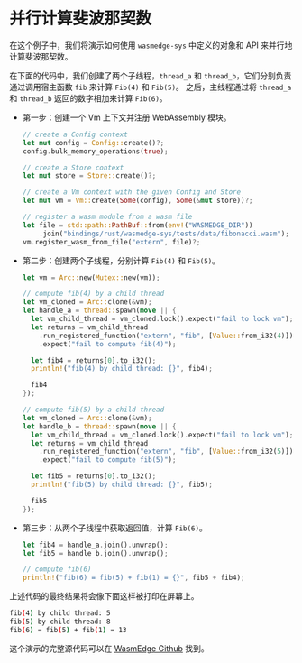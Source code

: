
# 并行计算斐波那契数

在这个例子中，我们将演示如何使用 `wasmedge-sys` 中定义的对象和 API 来并行地计算斐波那契数。

在下面的代码中，我们创建了两个子线程，`thread_a` 和 `thread_b`，它们分别负责通过调用宿主函数 `fib` 来计算 `Fib(4)` 和 `Fib(5)`。 之后，主线程通过将 `thread_a` 和 `thread_b` 返回的数字相加来计算 `Fib(6)`。

* 第一步：创建一个 Vm 上下文并注册 WebAssembly 模块。

    ```rust
    // create a Config context
    let mut config = Config::create()?;
    config.bulk_memory_operations(true);

    // create a Store context
    let mut store = Store::create()?;

    // create a Vm context with the given Config and Store
    let mut vm = Vm::create(Some(config), Some(&mut store))?;

    // register a wasm module from a wasm file
    let file = std::path::PathBuf::from(env!("WASMEDGE_DIR"))
        .join("bindings/rust/wasmedge-sys/tests/data/fibonacci.wasm");
    vm.register_wasm_from_file("extern", file)?;
    ```

* 第二步：创建两个子线程，分别计算 `Fib(4)` 和 `Fib(5)`。

    ```rust
    let vm = Arc::new(Mutex::new(vm));

    // compute fib(4) by a child thread
    let vm_cloned = Arc::clone(&vm);
    let handle_a = thread::spawn(move || {
      let vm_child_thread = vm_cloned.lock().expect("fail to lock vm");
      let returns = vm_child_thread
        .run_registered_function("extern", "fib", [Value::from_i32(4)])
        .expect("fail to compute fib(4)");

      let fib4 = returns[0].to_i32();
      println!("fib(4) by child thread: {}", fib4);

      fib4
    });

    // compute fib(5) by a child thread
    let vm_cloned = Arc::clone(&vm);
    let handle_b = thread::spawn(move || {
      let vm_child_thread = vm_cloned.lock().expect("fail to lock vm");
      let returns = vm_child_thread
        .run_registered_function("extern", "fib", [Value::from_i32(5)])
        .expect("fail to compute fib(5)");

      let fib5 = returns[0].to_i32();
      println!("fib(5) by child thread: {}", fib5);

      fib5
    });

    ```

* 第三步：从两个子线程中获取返回值，计算 `Fib(6)`。

    ```Rust
    let fib4 = handle_a.join().unwrap();
    let fib5 = handle_b.join().unwrap();

    // compute fib(6)
    println!("fib(6) = fib(5) + fib(1) = {}", fib5 + fib4);
    ```

上述代码的最终结果将会像下面这样被打印在屏幕上。

```bash
fib(4) by child thread: 5
fib(5) by child thread: 8
fib(6) = fib(5) + fib(1) = 13
```

这个演示的完整源代码可以在 [WasmEdge Github](https://github.com/WasmEdge/WasmEdge/blob/master/bindings/rust/wasmedge-sys/examples/threads.rs) 找到。
